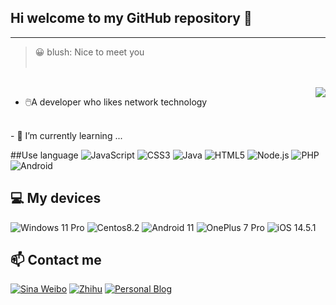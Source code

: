 <img align="right" alt="" src="https://github-readme-stats.vercel.app/api?username=Marblog&show_icons=true&hide_border=true&icon_color=000&title_color=0066FF&include_all_commits_disable=false&custom_title=Marblog~&count_private=true">

## Hi welcome to my GitHub repository 👋

---------------------------------------------------
> 😀 blush: Nice to meet you<br><br>
<br>


<img align="right" src="https://github-readme-stats.vercel.app/api/top-langs/?username=Marblog&layout=compact">

- 🖱️A developer who likes network technology
<br>
- 🌱 I’m currently learning ...
<br>

##Use language
![JavaScript](https://img.shields.io/badge/-JavaScript-e5cd0c?style=flat-square&logo=JavaScript&labelColor=f7df1e&logoColor=000)
![CSS3](https://img.shields.io/badge/-CSS3-1572b6?style=flat-square&logo=CSS3&labelColor=1572b6)
![Java](https://img.shields.io/badge/-Java-ce0000?style=flat-square&logo=Java&logoColor=fff)
![HTML5](https://img.shields.io/badge/-HTML5-e34f26?style=flat-square&logo=HTML5&logoColor=fff)
![Node.js](https://img.shields.io/badge/-Node.js-339933?style=flat-square&logo=Node.js&logoColor=fff)
![PHP](https://img.shields.io/badge/-PHP-8892bf?style=flat-square&logo=PHP&logoColor=fff)
![Android](https://img.shields.io/badge/-Android-3ddc84?style=flat-square&logo=android&logoColor=fff)
## 💻 My devices

![Windows 11 Pro](https://img.shields.io/badge/Windows%2011%20Pro-00adef?style=flat-square&logo=windows&logoColor=ffffff)
![Centos8.2](https://img.shields.io/badge/Centos%208.2-dd4814?style=flat-square&logo=Centos&logoColor=ffffff)
![Android 11](https://img.shields.io/badge/Android%2011-3ddc84?style=flat-square&logo=android&logoColor=ffffff)
![OnePlus 7 Pro](https://img.shields.io/badge/OnePlus%207%20Pro%20-f5010c?style=flat-square&logo=oneplus&logoColor=ffffff)
![iOS 14.5.1](https://img.shields.io/badge/iOS%2014.5.1-000000?style=flat-square&logo=iOS&logoColor=ffffff)

## 📫 Contact me
[![Sina Weibo](https://img.shields.io/badge/-@Marblog-e6162d?style=flat-square&logo=sina-weibo&logoColor=white&labelColor=e6162d)](https://weibo.com/Marblog)
[![Zhihu](https://img.shields.io/badge/-Marblog-0e88eB?style=flat-square&logo=zhihu&logoColor=fff)](https://www.zhihu.com/people/mar-12-54)
[![Personal Blog](https://img.shields.io/badge/-Marblog-4d4d4d?style=flat-square&logo=Bloglovin&logoColor=fff)](https://marblog.cn/)
